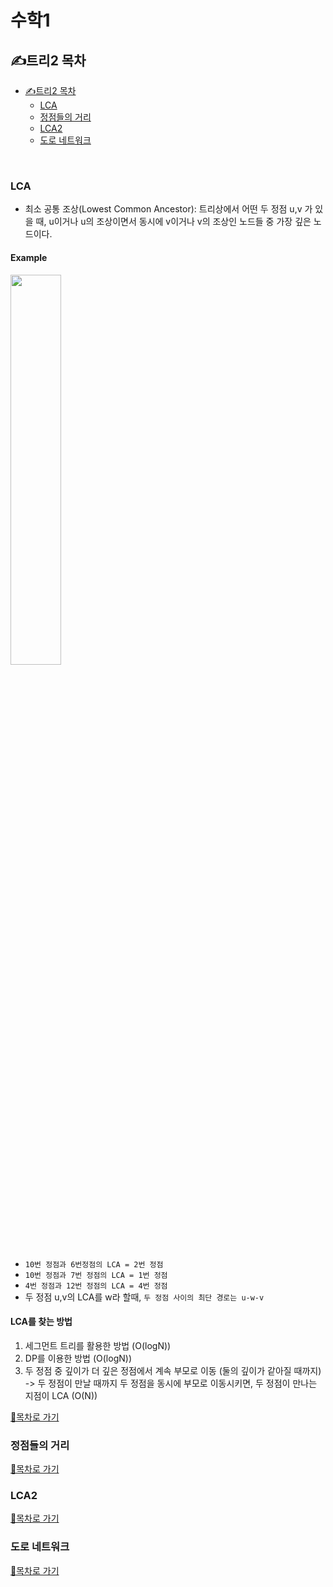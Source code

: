 # 수학1

## ✍트리2 목차

- [✍트리2 목차](#트리2-목차)
  - [LCA](#lca)
  - [정점들의 거리](#정점들의-거리)
  - [LCA2](#lca2)
  - [도로 네트워크](#도로-네트워크)

<br>

### LCA
  - 최소 공통 조상(Lowest Common Ancestor): 트리상에서 어떤 두 정점 u,v 가 있을 때, u이거나 u의 조상이면서 동시에 v이거나 v의 조상인 노드들 중 가장 깊은 노드이다.

#### Example
<img src="https://t1.daumcdn.net/cfile/tistory/264EB9415880902F26" width="40%">

  - `10번 정점과 6번정점의 LCA = 2번 정점`
  - `10번 정점과 7번 정점의 LCA = 1번 정점`
  - `4번 정점과 12번 정점의 LCA = 4번 정점`
  - 두 정점 u,v의 LCA를 w라 할때, `두 정점 사이의 최단 경로는 u-w-v`

#### LCA를 찾는 방법
1. 세그먼트 트리를 활용한 방법 (O(logN))
2. DP를 이용한 방법 (O(logN))
3. 두 정점 중 깊이가 더 깊은 정점에서 계속 부모로 이동 (둘의 깊이가 같아질 때까지) -> 두 정점이 만날 때까지 두 정점을 동시에 부모로 이동시키면, 두 정점이 만나는 지점이 LCA (O(N))



[🚀목차로 가기](#트리2-목차)
<br>

### 정점들의 거리

[🚀목차로 가기](#트리2-목차)
<br>

### LCA2

[🚀목차로 가기](#트리2-목차)
<br>

### 도로 네트워크

[🚀목차로 가기](#트리2-목차)
<br>
